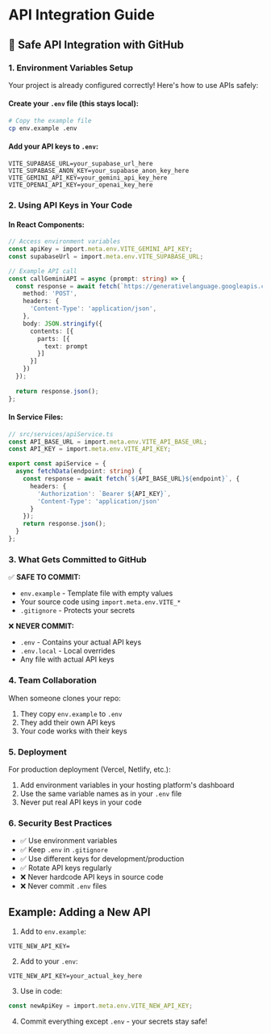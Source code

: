 # API Integration Guide

## 🔐 Safe API Integration with GitHub

### 1. Environment Variables Setup

Your project is already configured correctly! Here's how to use APIs safely:

#### Create your `.env` file (this stays local):
```bash
# Copy the example file
cp env.example .env
```

#### Add your API keys to `.env`:
```env
VITE_SUPABASE_URL=your_supabase_url_here
VITE_SUPABASE_ANON_KEY=your_supabase_anon_key_here
VITE_GEMINI_API_KEY=your_gemini_api_key_here
VITE_OPENAI_API_KEY=your_openai_key_here
```

### 2. Using API Keys in Your Code

#### In React Components:
```typescript
// Access environment variables
const apiKey = import.meta.env.VITE_GEMINI_API_KEY;
const supabaseUrl = import.meta.env.VITE_SUPABASE_URL;

// Example API call
const callGeminiAPI = async (prompt: string) => {
  const response = await fetch(`https://generativelanguage.googleapis.com/v1beta/models/gemini-pro:generateContent?key=${apiKey}`, {
    method: 'POST',
    headers: {
      'Content-Type': 'application/json',
    },
    body: JSON.stringify({
      contents: [{
        parts: [{
          text: prompt
        }]
      }]
    })
  });
  
  return response.json();
};
```

#### In Service Files:
```typescript
// src/services/apiService.ts
const API_BASE_URL = import.meta.env.VITE_API_BASE_URL;
const API_KEY = import.meta.env.VITE_API_KEY;

export const apiService = {
  async fetchData(endpoint: string) {
    const response = await fetch(`${API_BASE_URL}${endpoint}`, {
      headers: {
        'Authorization': `Bearer ${API_KEY}`,
        'Content-Type': 'application/json'
      }
    });
    return response.json();
  }
};
```

### 3. What Gets Committed to GitHub

✅ **SAFE TO COMMIT:**
- `env.example` - Template file with empty values
- Your source code using `import.meta.env.VITE_*`
- `.gitignore` - Protects your secrets

❌ **NEVER COMMIT:**
- `.env` - Contains your actual API keys
- `.env.local` - Local overrides
- Any file with actual API keys

### 4. Team Collaboration

When someone clones your repo:

1. They copy `env.example` to `.env`
2. They add their own API keys
3. Your code works with their keys

### 5. Deployment

For production deployment (Vercel, Netlify, etc.):

1. Add environment variables in your hosting platform's dashboard
2. Use the same variable names as in your `.env` file
3. Never put real API keys in your code

### 6. Security Best Practices

- ✅ Use environment variables
- ✅ Keep `.env` in `.gitignore`
- ✅ Use different keys for development/production
- ✅ Rotate API keys regularly
- ❌ Never hardcode API keys in source code
- ❌ Never commit `.env` files

## Example: Adding a New API

1. Add to `env.example`:
```env
VITE_NEW_API_KEY=
```

2. Add to your `.env`:
```env
VITE_NEW_API_KEY=your_actual_key_here
```

3. Use in code:
```typescript
const newApiKey = import.meta.env.VITE_NEW_API_KEY;
```

4. Commit everything except `.env` - your secrets stay safe!
